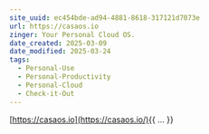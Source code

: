 ```yaml
---
site_uuid: ec454bde-ad94-4881-8618-317121d7073e
url: https://casaos.io
zinger: Your Personal Cloud OS.
date_created: 2025-03-09
date_modified: 2025-03-24
tags:
  - Personal-Use
  - Personal-Productivity
  - Personal-Cloud
  - Check-it-Out
---
```


[https://casaos.io](https://casaos.io/){{ ... }}